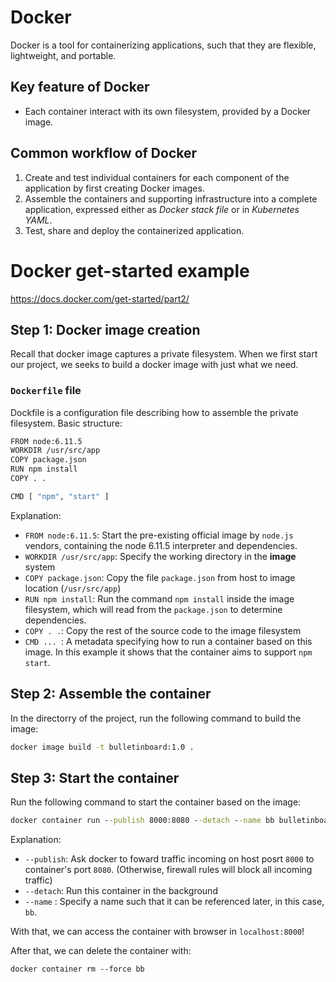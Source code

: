 # Docker

Docker is a tool for containerizing applications, such that they are flexible, lightweight, and portable.

## Key feature of Docker

- Each container interact with its own filesystem, provided by a Docker image.

## Common workflow of Docker

1. Create and test individual containers for each component of the application by first creating Docker images.
2. Assemble the containers and supporting infrastructure into a complete application, expressed either as *Docker stack file* or in *Kubernetes YAML*.
3. Test, share and deploy the containerized application.


# Docker get-started example

https://docs.docker.com/get-started/part2/

## Step 1: Docker image creation

Recall that docker image captures a private filesystem. When we first start our project, we seeks to build a docker image with just what we need.

### `Dockerfile` file

Dockfile is a configuration file describing how to assemble the private filesystem. Basic structure:

```bash
FROM node:6.11.5
WORKDIR /usr/src/app
COPY package.json
RUN npm install
COPY . .

CMD [ "npm", "start" ]
```

Explanation:

- `FROM node:6.11.5`: Start the pre-existing official image by `node.js` vendors, containing the node 6.11.5 interpreter and dependencies.
- `WORKDIR /usr/src/app`: Specify the working directory in the **image** system
- `COPY package.json`: Copy the file `package.json` from host to image location (`/usr/src/app`)
- `RUN npm install`: Run the command `npm install` inside the image filesystem, which will read from the `package.json` to determine dependencies.
- `COPY . .`: Copy the rest of the source code to the image filesystem
- `CMD ... `: A metadata specifying how to run a container based on this image. In this example it shows that the container aims to support `npm start`.

## Step 2: Assemble the container

In the directorry of the project, run the following command to build the image:

```cmd
docker image build -t bulletinboard:1.0 .
```

## Step 3: Start the container

Run the following command to start the container based on the image:

```cmd
docker container run --publish 8000:8080 --detach --name bb bulletinboard:1.0
```

Explanation:

- `--publish`: Ask docker to foward traffic incoming on host posrt `8000` to container's port `8080`. (Otherwise, firewall rules will block all incoming traffic)
- `--detach`: Run this container in the background
- `--name` : Specify a name such that it can be referenced later, in this case, `bb`.

With that, we can access the container with browser in `localhost:8000`!

After that, we can delete the container with:

```
docker container rm --force bb
```